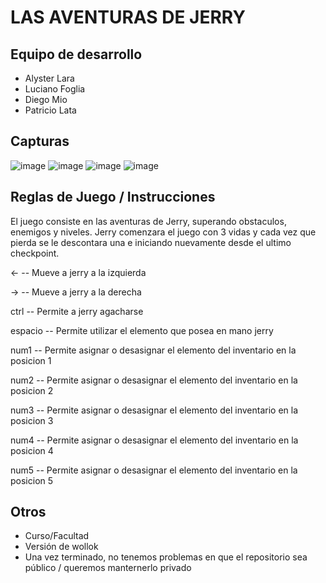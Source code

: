 # LAS AVENTURAS DE JERRY

## Equipo de desarrollo

- Alyster Lara
- Luciano Foglia
- Diego Mio
- Patricio Lata

## Capturas

![image](https://user-images.githubusercontent.com/102746862/197822775-732cd85f-ee0b-45cb-9f2c-cf6a0723098e.png)
![image](https://user-images.githubusercontent.com/102746862/197822826-c8631f88-7729-416f-aa8a-f873d838fb5f.png)
![image](https://user-images.githubusercontent.com/102746862/197822868-b77fc956-d5b8-4c7c-bb4b-a6ab4f1c3ddc.png)
![image](https://user-images.githubusercontent.com/102746862/197822894-313654e7-a405-41e4-8dc3-5b02cf13502f.png)

## Reglas de Juego / Instrucciones

El juego consiste en las aventuras de Jerry, superando obstaculos, enemigos y niveles. Jerry comenzara el juego con 3 vidas y cada vez que pierda se le descontara una e iniciando nuevamente desde el ultimo checkpoint.

<-  -- Mueve a jerry a la izquierda

->  -- Mueve a jerry a la derecha

ctrl -- Permite a jerry agacharse

espacio -- Permite utilizar el elemento que posea en mano jerry

num1 -- Permite asignar o desasignar el elemento del inventario en la posicion 1

num2 -- Permite asignar o desasignar el elemento del inventario en la posicion 2

num3 -- Permite asignar o desasignar el elemento del inventario en la posicion 3

num4 -- Permite asignar o desasignar el elemento del inventario en la posicion 4

num5 -- Permite asignar o desasignar el elemento del inventario en la posicion 5 



## Otros

- Curso/Facultad
- Versión de wollok
- Una vez terminado, no tenemos problemas en que el repositorio sea público / queremos manternerlo privado
